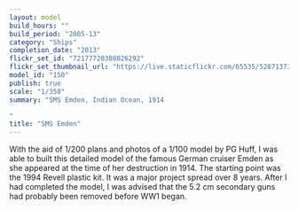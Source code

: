 ```yaml
---
layout: model
build_hours: ""
build_period: "2005-13"
category: "Ships"
completion_date: "2013"
flickr_set_id: "72177720308026292"
flickr_set_thumbnail_url: "https://live.staticflickr.com/65535/52871373261_e30436dba5_m.jpg"
model_id: "150"
publish: true
scale: "1/350"
summary: "SMS Emden, Indian Ocean, 1914

"
title: "SMS Emden"
---
```


With the aid of 1/200 plans and photos of a 1/100 model by PG Huff, I was able to built this detailed model of the famous German cruiser Emden as she appeared at the time of her destruction in 1914. The starting point was the 1994 Revell plastic kit. It was a major project spread over 8 years. After I had completed the model, I was advised that the 5.2 cm secondary guns had probably been removed before WW1 began.

